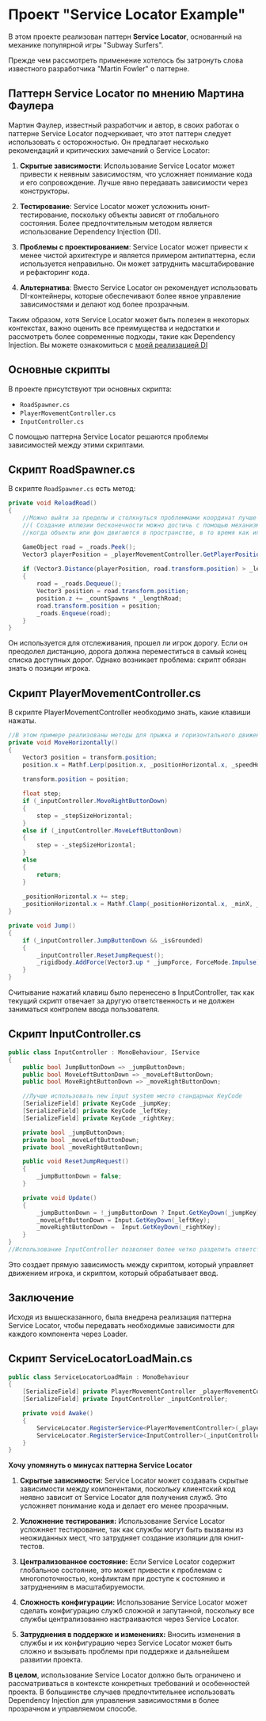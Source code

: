 # Проект "Service Locator Example" 

В этом проекте реализован паттерн **Service Locator**, основанный на механике популярной игры "Subway Surfers".

Прежде чем рассмотреть применение хотелось бы затронуть слова известного разработчика "Martin Fowler" о паттерне.

## Паттерн Service Locator по мнению Мартина Фаулера
Мартин Фаулер, известный разработчик и автор, в своих работах о паттерне Service Locator подчеркивает, что этот паттерн следует использовать с осторожностью. Он предлагает несколько рекомендаций и критических замечаний о Service Locator:

1. **Скрытые зависимости**: Использование Service Locator может привести к неявным зависимостям, что усложняет понимание кода и его сопровождение. Лучше явно передавать зависимости через конструкторы.

2. **Тестирование**: Service Locator может усложнить юнит-тестирование, поскольку объекты зависят от глобального состояния. Более предпочтительным методом является использование Dependency Injection (DI).

3. **Проблемы с проектированием**: Service Locator может привести к менее чистой архитектуре и является примером антипаттерна, если используется неправильно. Он может затруднить масштабирование и рефакторинг кода.

4. **Альтернатива**: Вместо Service Locator он рекомендует использовать DI-контейнеры, которые обеспечивают более явное управление зависимостями и делают код более прозрачным.

Таким образом, хотя Service Locator может быть полезен в некоторых контекстах, важно оценить все преимущества и недостатки и рассмотреть более современные подходы, такие как Dependency Injection.
Вы можете ознакомиться с [моей реализацией DI](https://github.com/dmitry-DRIM3/Dependency-Injection-Example)
## Основные скрипты

В проекте присутствуют три основных скрипта:

- `RoadSpawner.cs`
- `PlayerMovementController.cs`
- `InputController.cs`

С помощью паттерна Service Locator решаются проблемы зависимостей между этими скриптами.

## Скрипт RoadSpawner.cs

В скрипте `RoadSpawner.cs` есть метод:

```csharp
private void ReloadRoad()
{
    //Можно выйти за пределы и столкнуться проблеммами координат лучше использовать метод "Прокрутка"
    //( Создание иллюзии бесконечности можно достичь с помощью механизмов прокрутки,
    //когда объекты или фон двигаются в пространстве, в то время как игрок остается на месте)

    GameObject road = _roads.Peek();
    Vector3 playerPosition = _playerMovementController.GetPlayerPosition();
    
    if (Vector3.Distance(playerPosition, road.transform.position) > _lengthRoad)
    {
        road = _roads.Dequeue();
        Vector3 position = road.transform.position;
        position.z += _countSpawns * _lengthRoad;
        road.transform.position = position;
        _roads.Enqueue(road);
    }
}
```
Он используется для отслеживания, прошел ли игрок дорогу. Если он преодолел дистанцию, дорога должна переместиться в самый конец списка доступных дорог. Однако возникает проблема: скрипт обязан знать о позиции игрока.

## Скрипт PlayerMovementController.cs
В скрипте PlayerMovementController необходимо знать, какие клавиши нажаты.
```csharp
//В этом примере реализованы методы для прыжка и горизонтального движения игрока :
private void MoveHorizontally()
{
    Vector3 position = transform.position;
    position.x = Mathf.Lerp(position.x, _positionHorizontal.x, _speedHorizontal * Time.deltaTime);
    
    transform.position = position;

    float step;
    if (_inputController.MoveRightButtonDown)
    {
        step = _stepSizeHorizontal;
    }
    else if (_inputController.MoveLeftButtonDown)
    {
        step = -_stepSizeHorizontal;
    }
    else
    {
        return;
    }
   
    _positionHorizontal.x += step;
    _positionHorizontal.x = Mathf.Clamp(_positionHorizontal.x, _minX, _maxX);       
}

private void Jump()
{     
    if (_inputController.JumpButtonDown && _isGrounded)
    {
        _inputController.ResetJumpRequest();
        _rigidbody.AddForce(Vector3.up * _jumpForce, ForceMode.Impulse);
    }   
}
```
Считывание нажатий клавиш было перенесено в InputController, так как текущий скрипт отвечает за другую ответственность и не должен заниматься контролем ввода пользователя.
## Скрипт InputController.cs
```csharp
public class InputController : MonoBehaviour, IService
{
    public bool JumpButtonDown => _jumpButtonDown;
    public bool MoveLeftButtonDown => _moveLeftButtonDown;
    public bool MoveRightButtonDown => _moveRightButtonDown;

    //Лучше использовать new input system место стандарных KeyCode
    [SerializeField] private KeyCode _jumpKey;
    [SerializeField] private KeyCode _leftKey;
    [SerializeField] private KeyCode _rightKey;

    private bool _jumpButtonDown;
    private bool _moveLeftButtonDown;
    private bool _moveRightButtonDown;

    public void ResetJumpRequest()
    {
        _jumpButtonDown = false;
    }

    private void Update()
    {
        _jumpButtonDown = !_jumpButtonDown ? Input.GetKeyDown(_jumpKey) : true;
        _moveLeftButtonDown = Input.GetKeyDown(_leftKey);
        _moveRightButtonDown =  Input.GetKeyDown(_rightKey);
    }
}
//Использование InputController позволяет более четко разделить ответственность и улучшить читаемость кода.
```
Это создает прямую зависимость между скриптом, который управляет движением игрока, и скриптом, который обрабатывает ввод.

## Заключение
Исходя из вышесказанного, была внедрена реализация паттерна Service Locator, чтобы передавать необходимые зависимости для каждого компонента через Loader.
## Скрипт ServiceLocatorLoadMain.cs
```csharp
public class ServiceLocatorLoadMain : MonoBehaviour
{
    [SerializeField] private PlayerMovementController _playerMovementController;
    [SerializeField] private InputController _inputController;

    private void Awake()
    {
        ServiceLocator.RegisterService<PlayerMovementController>(_playerMovementController);
        ServiceLocator.RegisterService<InputController>(_inputController);     
    }
}
```

**Хочу упомянуть о минусах паттерна Service Locator**
1. **Скрытые зависимости:**
   Service Locator может создавать скрытые зависимости между компонентами, поскольку клиентский код неявно зависит от Service Locator для получения служб. Это усложняет понимание кода и делает его менее прозрачным.

2. **Усложнение тестирования:**
   Использование Service Locator усложняет тестирование, так как службы могут быть вызваны из неожиданных мест, что затрудняет создание изоляции для юнит-тестов.

3. **Централизованное состояние:**
   Если Service Locator содержит глобальное состояние, это может привести к проблемам с многопоточностью, конфликтам при доступе к состоянию и затруднениям в масштабируемости.

4. **Сложность конфигурации:**
   Использование Service Locator может сделать конфигурацию служб сложной и запутанной, поскольку все службы централизованно настраиваются через Service Locator.

5. **Затруднения в поддержке и изменениях:**
   Вносить изменения в службы и их конфигурацию через Service Locator может быть сложно и вызывать проблемы при поддержке и дальнейшем развитии проекта.
   
**В целом**, использование Service Locator должно быть ограничено и рассматриваться в контексте конкретных требований и особенностей проекта. 
В большинстве случаев предпочтительнее использовать Dependency Injection для управления зависимостями в более прозрачном и управляемом способе.
